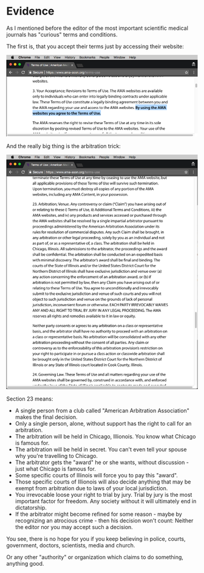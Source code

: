 Evidence
========

As I mentioned before the editor of the most important scientific medical journals has "curious" terms and conditions.

The first is, that you accept their terms just by accessing their website:

![Acceptance](terms-of-use-3.png)

And the really big thing is the arbitration trick:

![Arbitration](terms-of-use-23.png)

Section 23 means:
- A single person from a club called "American Arbitration Association" makes the final decision.
- Only a single person, alone, without support has the right to call for an arbitration.
- The arbitration will be held in Chicago, Illionois. You know what Chicago is famous for.
- The arbitration will be held in secret. You can't even tell your spouse why you're travelling to Chicago.
- The arbitrator gets the "award" he or she wants, without discussion - just what Chicago is famous for.
- Some specific courts of Illinois will force you to pay this "award".
- Those specific courts of Illionois will also decide anything that may be exempt from arbitration due to laws of your local jurisdiction.
- You irrevocable loose your right to trial by jury. Trial by jury is the most important factor for freedom. Any society without it will ultimately end in dictatorship.
- If the arbitrator might become refined for some reason - maybe by recognizing an atrocious crime - then his decision won't count: Neither the editor nor you may accept such a decision.

You see, there is no hope for you if you keep believing in police, courts, government, doctors, scientists, media and church.

Or any other "authority" or organization which claims to do something, anything good.




